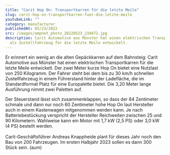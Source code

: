 ```yaml
---
title: "Carit Hop On: Transportkarren für die letzte Meile"
slug: carit-hop-on-transportkarren-fuer-die-letzte-meile
youtubeLink: ""
category: manufacturer
publishedAt: 05/23/2022
src: /images/ampnet_photo_20220523_210472.jpg
description: Carit Automotive aus Münster hat einen elektrischen Transportkarren
  als Zustellfahrzeug für die letzte Meile entwickelt.
---
```

Er erinnert ein wenig an die alten Gepäckkarren auf dem Bahnsteig: Carit Automotive aus Münster hat einen elektrischen Transportkarren für die letzte Meile entwickelt. Der zwei Meter kurze Hop On bietet eine Nutzlast von 250 Kilogramm. Der Fahrer steht bei dem bis zu 30 km/h schnellen Zustellfahrzeug in einem Führerstand hinter der Ladefläche, die im Standardformat Platz für eine Europalette bietet. Die 3,20 Meter lange Ausführung nimmt zwei Paletten auf.

Der Steuerstand lässt sich zusammenklappen, so dass der 84 Zentimeter schmale und dann nur noch 60 Zentimeter hohe Hop On laut Hersteller auch in einem Kastenwagen mitgenommen werden kann. Je nach Batteriebestückung verspricht der Hersteller Reichweiten zwischen 25 und 90 Kilometern. Wahlweise kann ein Motor mit 1,7 kW (2,5 PS) oder 3,0 kW (4 PS) bestellt werden.\
\
Carit-Geschäftsführer Andreas Knappheide plant für dieses Jahr noch den Bau von 200 Fahrzeugen. Im ersten Halbjahr 2023 sollen es dann 300 Stück sein. (aum)